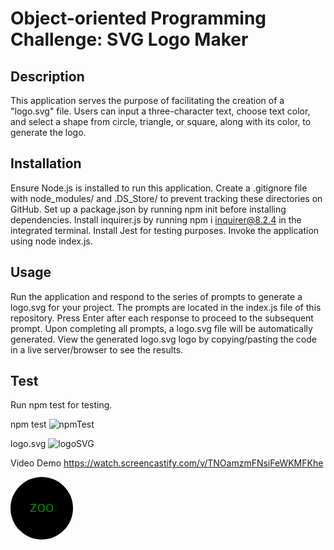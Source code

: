 # Object-oriented Programming Challenge: SVG Logo Maker
## Description
This application serves the purpose of facilitating the creation of a "logo.svg" file. Users can input a three-character text, choose text color, and select a shape from circle, triangle, or square, along with its color, to generate the logo.

## Installation
Ensure Node.js is installed to run this application.
Create a .gitignore file with node_modules/ and .DS_Store/ to prevent tracking these directories on GitHub.
Set up a package.json by running npm init before installing dependencies.
Install inquirer.js by running npm i inquirer@8.2.4 in the integrated terminal.
Install Jest for testing purposes.
Invoke the application using node index.js.

## Usage
Run the application and respond to the series of prompts to generate a logo.svg for your project.
The prompts are located in the index.js file of this repository.
Press Enter after each response to proceed to the subsequent prompt. Upon completing all prompts, a logo.svg file will be automatically generated.
View the generated logo.svg logo by copying/pasting the code in a live server/browser to see the results.

## Test
Run npm test for testing.

npm test
![npmTest](https://github.com/ocarly/Object-orientedProg_svgLogoMaker/assets/141790916/a534d714-7c4c-4ae5-a44c-8080c889aade)

logo.svg
![logoSVG](https://github.com/ocarly/Object-orientedProg_svgLogoMaker/assets/141790916/cde9110b-df0a-4d2f-a1f9-dc24637095a4)

Video Demo
https://watch.screencastify.com/v/TNOamzmFNsiFeWKMFKhe

<svg width="100" height="100" xmlns="http://www.w3.org/2000/svg"><circle cx="50" cy="50" r="50" fill="black"/><text x="50" y="50" font-family="Arial" text-anchor="middle" alignment-baseline="middle" font-size="24" fill="green">zoo</text></svg>